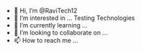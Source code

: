 - 👋 Hi, I’m @RaviTech12
- 👀 I’m interested in ... Testing Technologies
- 🌱 I’m currently learning ... 
- 💞️ I’m looking to collaborate on ...
- 📫 How to reach me ...

<!---
RaviTech12/RaviTech12 is a ✨ special ✨ repository because its `README.md` (this file) appears on your GitHub profile.
You can click the Preview link to take a look at your changes.
--->
